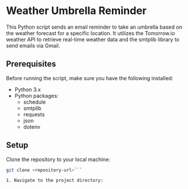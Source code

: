 # Weather Umbrella Reminder

This Python script sends an email reminder to take an umbrella based on the weather forecast for a specific location. It utilizes the Tomorrow.io weather API to retrieve real-time weather data and the smtplib library to send emails via Gmail.

## Prerequisites

Before running the script, make sure you have the following installed:

- Python 3.x
- Python packages:
  - schedule
  - smtplib
  - requests
  - json
  - dotenv

## Setup

Clone the repository to your local machine:
   ```bash
   git clone <repository-url>```

1. Navigate to the project directory:
